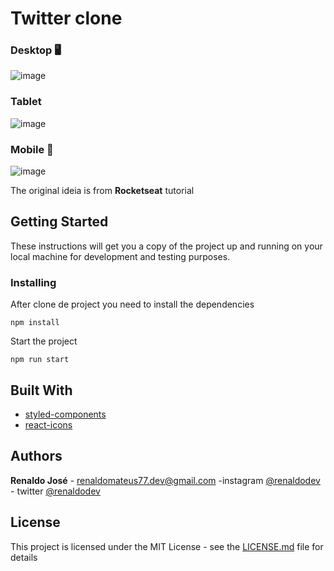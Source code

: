 # Twitter clone
 <h3>Desktop 🖥</h3>
 
![image](https://user-images.githubusercontent.com/48330827/87479004-9f2dfb80-c622-11ea-9e8e-d85810f412dc.png)

<h3>Tablet</h3>

![image](https://user-images.githubusercontent.com/48330827/87479213-fc29b180-c622-11ea-9542-59f73e3d7231.png)

<h3>Mobile 📱</h3>

![image](https://user-images.githubusercontent.com/48330827/87479333-385d1200-c623-11ea-83e4-23ba445bb09a.png)

The original ideia is from <b>Rocketseat</b> tutorial
## Getting Started

These instructions will get you a copy of the project up and running on your local machine for development and testing purposes.


### Installing

After clone de project you need to install the dependencies

```
npm install 
```
Start the project
```
npm run start
```
## Built With

* [styled-components](https://styled-components.com/) 
* [react-icons](https://github.com/react-icons/react-icons)


## Authors

**Renaldo José** - renaldomateus77.dev@gmail.com -instagram [@renaldodev](https://www.instagram.com/renaldo.rj) - twitter [@renaldodev](https://twitter.com/renaldodev)


## License

This project is licensed under the MIT License - see the [LICENSE.md](LICENSE.md) file for details
